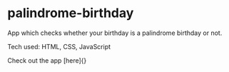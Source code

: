 # palindrome-birthday
App which checks whether your birthday is a palindrome birthday or not.

Tech used: HTML, CSS, JavaScript

Check out the app [here]{}
